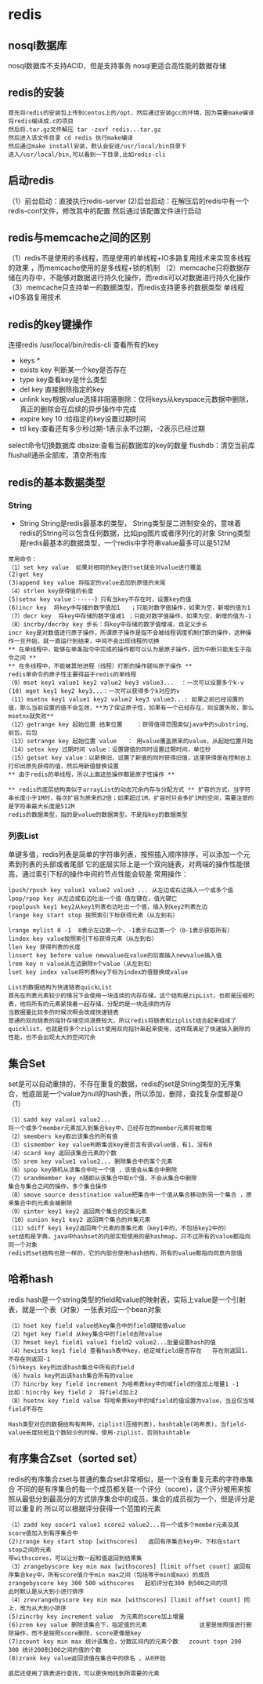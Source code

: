 # redis
## nosql数据库
nosql数据库不支持ACID，但是支持事务
nosql更适合高性能的数据存储
## redis的安装
```
首先将redis的安装包上传到centos上的/opt，然后通过安装gcc的环境，因为需要make编译将redis编译成.c的项目
然后将.tar.gz文件解压 tar -zxvf redis...tar.gz
然后进入该文件目录 cd redis 执行make编译
然后通过make install安装，默认会安进/usr/local/bin目录下
进入/usr/local/bin,可以看到一下目录,比如redis-cli
```
## 启动redis
（1）前台启动：直接执行redis-server
(2)后台启动：在解压后的redis中有一个redis-conf文件，修改其中的配置
 然后通过该配置文件进行启动

## redis与memcache之间的区别
（1）redis不是使用的多线程，而是使用的单线程+IO多路复用技术来实现多线程的效果 ，而memcache使用的是多线程+锁的机制
（2）memcache只将数据存储在内存中，不能够对数据进行持久化操作，而redis可以对数据进行持久化操作
（3）memcache只支持单一的数据类型，而redis支持更多的数据类型
单线程+IO多路复用技术
## redis的key键操作
连接redis
/usr/local/bin/redis-cli
查看所有的key
+ keys *
+ exists key 判断某一个key是否存在
+ type key查看key是什么类型
+ del key 直接删除指定的key
+ unlink key根据value选择非阻塞删除：仅将keys从keyspace元数据中删除，真正的删除会在后续的异步操作中完成
+ expire key 10 :给指定的key设置过期时间
+ ttl key:查看还有多少秒过期-1表示永不过期，-2表示已经过期

select命令切换数据库
dbsize:查看当前数据库的key的数量
flushdb：清空当前库
flushall通杀全部库，清空所有库
## redis的基本数据类型
### String
+ String
String是redis最基本的类型，
String类型是二进制安全的，意味着redis的String可以包含任何数据，比如jpg图片或者序列化的对象
String类型是redis最基本的数据类型，一个redis中字符串value最多可以是512M
```
常用命令：
（1）set key value  如果对相同的key进行set就会对value进行覆盖
(2)get key
(3)append key value 将指定的value追加到原值的末尾
（4）strlen key获得值的长度
(5)setnx key value：-----》只有当key不存在时，设置key的值
(6)incr key  将key中存储的数字值加1   ；只能对数字值操作，如果为空，新增的值为1
（7）decr key  将key中存储的数字值减1 ；只能对数字值操作，如果为空，新增的值为-1
（8）incrby/decrby key 步长：将key中存储的数字值增减，自定义步长
incr key是对数值进行原子操作，所谓原子操作是指不会被线程调度机制打断的操作，这种操作一旦开始，就一直运行到结束，中间不会出现线程的切换
** 在单线程中，能够在单条指令中完成的操作都可以认为是原子操作，因为中断只能发生于指令之间 **
** 在多线程中，不能被其他进程（线程）打断的操作就叫原子操作 **
redis单命令的原子性主要得益于redis的单线程
（9）mset key1 value1 key2 value2 key3 value3...  ：一次可以设置多个k-v
(10) mget key1 key2 key3...：一次可以获得多个k对应的v
（11）msetnx key1 value1 key2 value2 key3 value3...: 如果之前已经设置的值，那么当前设置的值不会生效，**为了保证原子性，如果有一个已经存在，则设置失败，那么msetnx就失败**
（12）getrange key 起始位置 结束位置    ：获得值得范围类似java中的substring,前包，后包
（13）setrange key 起始位置 value   ： 用value覆盖原来的value，从起始位置开始
（14）setex key 过期时间 value：设置键值的同时设置过期时间，单位秒
（15）getset key value：以新换旧，设置了新值的同时获得旧值，这里获得是在控制台上打印出原先获得的值，然后用新值替换设置
** 由于redis的单线程，所以上面这些操作都是原子性操作 **

** redis的底层结构类似于arrayList的动态冗余内存与分配方式 ** 扩容的方式，当字符串长度小于1M时，每次扩容为原来的2倍；如果超过1M，扩容时只会多扩1M的空间，需要注意的是字符串最大长度是512M
redis的数据类型，指的是value的数据类型，不是指key的数据类型
```
### 列表List
单键多值，redis列表是简单的字符串列表，按照插入顺序排序，可以添加一个元素到列表的头部或者尾部
它的底层实际上是一个双向链表，对两端的操作性能很高，通过索引下标的操作中间的节点性能会较差
常用操作：
```
lpush/rpush key value1 value2 value3 ... 从左边或右边插入一个或多个值
lpop/rpop key 从左边或右边吐出一个值 值在键在，值光键亡
rpoplpush key1 key2从key1列表右边吐出一个值，插入到key2列表左边
lrange key start stop 按照索引下标获得元素（从左到右）

lrange mylist 0 -1  0表示左边第一个，-1表示右边第一个（0-1表示获取所有）
lindex key value按照索引下标获得元素（从左到右）
llen key 获得列表的长度
linsert key before value newvalue在value的后面插入newvalue插入值
lrem key n value从左边删除n个value（从左到右）
lset key index value将列表key下标为index的值替换成value

List的数据结构为快速链表quickList
首先在列表元素较少的情况下会使用一块连续的内存存储，这个结构是zipList，也即是压缩列表，他将所有的元素紧挨着一起存储，分配的是一块连续的内存
当数据量比较多的时候次啊会改成快速链表
普通的双向链表的指针存储空间浪费较大，所以redis将链表和ziplist结合起来组成了quicklist，也就是将多个ziplist使用双向指针串起来使用，这样既满足了快速插入删除的性能，也不会出现太大的空间冗余
```
## 集合Set
set是可以自动重排的，不存在重复的数据，redis的set是String类型的无序集合，他底层是一个value为null的hash表，所以添加，删除，查找复杂度都是O（1）
```
（1）sadd key value1 value2...
将一个或多个member元素加入到集合key中，已经存在的member元素将被忽略
（2）smembers key取出该集合的所有值
（3）sismember key value判断集合key是否含有该value值，有1，没有0
（4）scard key 返回该集合元素的个数
（5）srem key value1 value2... 删除集合中的某个元素
（6）spop key随机从该集合中吐一个值 ，该值会从集合中删除
（7）srandmember key n随即从该集合中取n个值，不会从集合中删除
集合与集合之间的操作，多个集合操作
（8）smove source desstination value把集合中一个值从集合移动到另一个集合 ，原来集合中的元素会被删除
（9）sinter key1 key2 返回两个集合的交集元素
（10）sunion key1 key2 返回两个集合的并集元素
（11）sdiff key1 key2返回两个元素的差集元素（key1中的，不包括key2中的）
set结构是字典，java中hashset的内部实现使用的是hashmap，只不过所有的value都指向同一个对象
redis的set结构也是一样的，它的内部也使用hash结构，所有的value都指向同意内部值
```
## 哈希hash
redis hash是一个string类型的field和value的映射表，实际上value是一个引射表，就是一个表（对象）一张表对应一个bean对象
```
（1）hset key field value给key集合中的field键赋值value
（2）hget key field 从key集合中的field去除value
（3）hmset key1 field1 value1 field2 value2...批量设置hash的值
（4）hexists key1 field 查看hash表中key，给定域field是否存在   存在则返回1，不存在则返回-1
(5)hkeys key列出该hash集合中所有的field
（6）hvals key列出该hash集合所有的value
（7）hincrby key field increment 为哈希表key中的域field的值加上增量1 -1       比如：hincrby key field 2  将field加上2
（8）hsetnx key field value 将哈希表key中的域field的值设置为value，当且仅当域field不存在

Hash类型对应的数据结构有两种，ziplist(压缩列表)，hashtable(哈希表)，当field-value长度较短且个数较少的时候，使用·ziplist，否则hashtable
```
## 有序集合Zset（sorted set）
redis的有序集合zset与普通的集合set非常相似，是一个没有重复元素的字符串集合
不同的是有序集合的每一个成员都关联一个评分（score），这个评分被用来按照从最低分到最高分的方式排序集合中的成员，集合的成员视为一个，但是评分是可以重复的
所以可以根据评分获得一个范围的元素
```
（1）zadd key socer1 value1 score2 value2...将一个或多个member元素及其score值加入到有序集合中
(2)zrange key start stop [withscores]   返回有序集合key中，下标在start stop之间的元素
带withscores，可以让分数一起和值返回到结果集
（3）zrangebyscore key min max [withscores] [limit offset count] 返回有序集合key中，所有score值介于min max之间（包括等于min或max）的成员
zrangebyscore key 300 500 withscores   起初评分在300 到500之间的项       此时默认是从大到小进行排序
（4）zrevrangebyscore key min max [withscores] [limit offset count] 同上，改为从大到小排序
(5)zincrby key increment value  为元素的score加上增量
(6)zrem key value 删除该集合下，指定值的元素               这里是按照值进行删除操作，而不是按照score删除，score更像是key
(7)zcount key min max 统计该集合，分数区间内的元素个数   zcount topn 200 300 统计200到300之间的值的个数
(8)zrank key value返回该值在集合中的排名 ，从0开始

底层还使用了跳表进行查找，可以更快地找到所需要的元素
```

